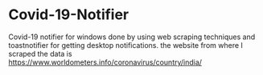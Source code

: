 # Covid-19-Notifier

Covid-19 notifier for windows done by using web scraping techniques and toastnotifier for getting desktop notifications. the website from where I scraped the data is https://www.worldometers.info/coronavirus/country/india/
